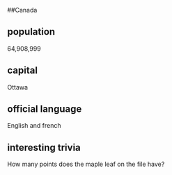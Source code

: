 
##Canada
## population
64,908,999

## capital
Ottawa

 
## official language
English and french

## interesting trivia


How many points does the maple leaf on the file have?

